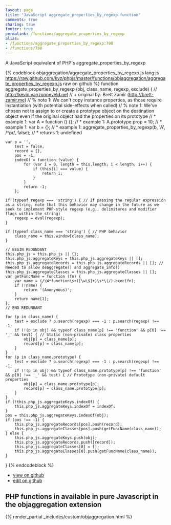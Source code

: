 ```yaml
---
layout: page
title: "JavaScript aggregate_properties_by_regexp function"
comments: true
sharing: true
footer: true
permalink: /functions/aggregate_properties_by_regexp
alias:
- /functions/aggregate_properties_by_regexp:798
- /functions/798
---
```

<!-- Generated by Rakefile:build -->
A JavaScript equivalent of PHP's aggregate_properties_by_regexp

{% codeblock objaggregation/aggregate_properties_by_regexp.js lang:js https://raw.github.com/kvz/phpjs/master/functions/objaggregation/aggregate_properties_by_regexp.js raw on github %}
function aggregate_properties_by_regexp (obj, class_name, regexp, exclude) {
    // http://kevin.vanzonneveld.net
    // +   original by: Brett Zamir (http://brett-zamir.me)
    // %          note 1: We can't copy instance properties, as those require instantiation (with potential side-effects when called)
    // %          note 1: We've chosen not to assign to or create a prototype object on the destination object even if the original object had the properties on its prototype
    // *     example 1: var A = function () {};
    // *     example 1: A.prototype.prop = 10;
    // *     example 1: var b = {};
    // *     example 1: aggregate_properties_by_regexp(b, 'A', /^pr/, false);
    // *     returns 1: undefined

    var p = '',
        test = false,
        record = {},
        pos = -1,
        indexOf = function (value) {
            for (var i = 0, length = this.length; i < length; i++) {
                if (this[i] === value) {
                    return i;
                }
            }
            return -1;
        };

    if (typeof regexp === 'string') { // If passing the regular expression as a string, note that this behavior may change in the future as we seek to implement PHP-style regexp (e.g., delimiteres and modifier flags within the string)
        regexp = eval(regexp);
    }

    if (typeof class_name === 'string') { // PHP behavior
        class_name = this.window[class_name];
    }

    // BEGIN REDUNDANT
    this.php_js = this.php_js || {};
    this.php_js.aggregateKeys = this.php_js.aggregateKeys || [];
    this.php_js.aggregateRecords = this.php_js.aggregateRecords || []; // Needed to allow deaggregate() and aggregate_info()
    this.php_js.aggregateClasses = this.php_js.aggregateClasses || [];
    var getFuncName = function (fn) {
        var name = (/\W*function\s+([\w\$]+)\s*\(/).exec(fn);
        if (!name) {
            return '(Anonymous)';
        }
        return name[1];
    };
    // END REDUNDANT

    for (p in class_name) {
        test = exclude ? p.search(regexp) === -1 : p.search(regexp) !== -1;
        if (!(p in obj) && typeof class_name[p] !== 'function' && p[0] !== '_' && test) { // Static (non-private) class properties
            obj[p] = class_name[p];
            record[p] = class_name[p];
        }
    }
    for (p in class_name.prototype) {
        test = exclude ? p.search(regexp) === -1 : p.search(regexp) !== -1;
        if (!(p in obj) && typeof class_name.prototype[p] !== 'function' && p[0] !== '_' && test) { // Prototype (non-private) default properties
            obj[p] = class_name.prototype[p];
            record[p] = class_name.prototype[p];
        }
    }
    if (!this.php_js.aggregateKeys.indexOf) {
        this.php_js.aggregateKeys.indexOf = indexOf;
    }
    pos = this.php_js.aggregateKeys.indexOf(obj);
    if (pos !== -1) {
        this.php_js.aggregateRecords[pos].push(record);
        this.php_js.aggregateClasses[pos].push(getFuncName(class_name));
    } else {
        this.php_js.aggregateKeys.push(obj);
        this.php_js.aggregateRecords.push([record]);
        this.php_js.aggregateClasses[0] = [];
        this.php_js.aggregateClasses[0].push(getFuncName(class_name));
    }
}
{% endcodeblock %}

 - [view on github](https://github.com/kvz/phpjs/blob/master/functions/objaggregation/aggregate_properties_by_regexp.js)
 - [edit on github](https://github.com/kvz/phpjs/edit/master/functions/objaggregation/aggregate_properties_by_regexp.js)

## PHP functions in available in pure Javascript in the objaggregation extension
{% render_partial _includes/custom/objaggregation.html %}
